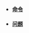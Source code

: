 - #### [命令](https://github.com/Amdeo/NoteBook/blob/master/linux/%E5%91%BD%E4%BB%A4.md)

- #### [问题]()

